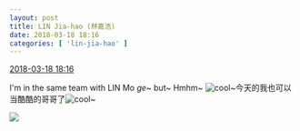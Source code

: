 ```yaml
---
layout: post
title: LIN Jia-hao (林嘉浩)
date: 2018-03-18 18:16
categories: [ 'lin-jia-hao' ]
---
```


<div class="weibo-info">
  <a href="https://weibo.com/6210352257/G7XVfDoLi">2018-03-18 18:16</a>
</div>

I'm in the same team with LIN Mo *ge*~ but~ Hmhm~ ![cool](https://img.t.sinajs.cn/t4/appstyle/expression/ext/normal/8a/pcmoren_cool2017_org.png)~今天的我也可以当酷酷的哥哥了![cool](https://img.t.sinajs.cn/t4/appstyle/expression/ext/normal/8a/pcmoren_cool2017_org.png)~

<!-- more -->

<a href="//wx1.sinaimg.cn/mw690/006Mi0jTgy1fph4yznktej30u01hcaej.jpg">
  <img class="weibo-pic-preview" src="//wx1.sinaimg.cn/orj360/006Mi0jTgy1fph4yznktej30u01hcaej.jpg" />
</a>
